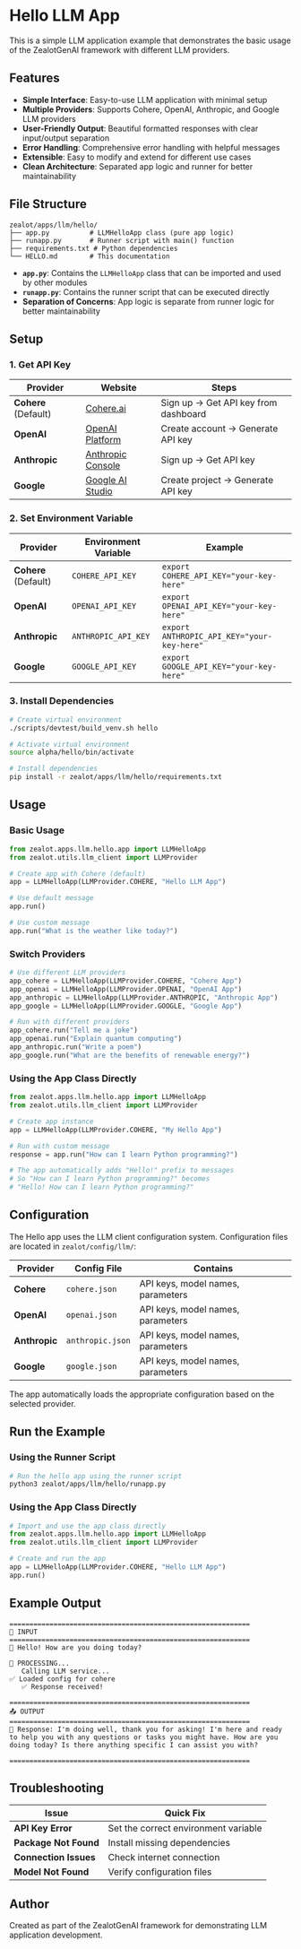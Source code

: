 # Hello LLM App

This is a simple LLM application example that demonstrates the basic usage of the ZealotGenAI framework with different LLM providers.

## Features

- **Simple Interface**: Easy-to-use LLM application with minimal setup
- **Multiple Providers**: Supports Cohere, OpenAI, Anthropic, and Google LLM providers
- **User-Friendly Output**: Beautiful formatted responses with clear input/output separation
- **Error Handling**: Comprehensive error handling with helpful messages
- **Extensible**: Easy to modify and extend for different use cases
- **Clean Architecture**: Separated app logic and runner for better maintainability

## File Structure

```
zealot/apps/llm/hello/
├── app.py          # LLMHelloApp class (pure app logic)
├── runapp.py       # Runner script with main() function
├── requirements.txt # Python dependencies
└── HELLO.md        # This documentation
```

- **`app.py`**: Contains the `LLMHelloApp` class that can be imported and used by other modules
- **`runapp.py`**: Contains the runner script that can be executed directly
- **Separation of Concerns**: App logic is separate from runner logic for better maintainability

## Setup

### 1. Get API Key

| Provider             | Website                                            | Steps                                |
|----------------------|----------------------------------------------------|--------------------------------------|
| **Cohere** (Default) | [Cohere.ai](https://cohere.ai)                     | Sign up → Get API key from dashboard |
| **OpenAI**           | [OpenAI Platform](https://platform.openai.com)     | Create account → Generate API key    |
| **Anthropic**        | [Anthropic Console](https://console.anthropic.com) | Sign up → Get API key                |
| **Google**           | [Google AI Studio](https://aistudio.google.com)    | Create project → Generate API key    |

### 2. Set Environment Variable

| Provider             | Environment Variable | Example                                    |
|----------------------|----------------------|--------------------------------------------|
| **Cohere** (Default) | `COHERE_API_KEY`     | `export COHERE_API_KEY="your-key-here"`    |
| **OpenAI**           | `OPENAI_API_KEY`     | `export OPENAI_API_KEY="your-key-here"`    |
| **Anthropic**        | `ANTHROPIC_API_KEY`  | `export ANTHROPIC_API_KEY="your-key-here"` |
| **Google**           | `GOOGLE_API_KEY`     | `export GOOGLE_API_KEY="your-key-here"`    |

### 3. Install Dependencies

```bash
# Create virtual environment
./scripts/devtest/build_venv.sh hello

# Activate virtual environment
source alpha/hello/bin/activate

# Install dependencies
pip install -r zealot/apps/llm/hello/requirements.txt
```

## Usage

### Basic Usage

```python
from zealot.apps.llm.hello.app import LLMHelloApp
from zealot.utils.llm_client import LLMProvider

# Create app with Cohere (default)
app = LLMHelloApp(LLMProvider.COHERE, "Hello LLM App")

# Use default message
app.run()

# Use custom message
app.run("What is the weather like today?")
```

### Switch Providers

```python
# Use different LLM providers
app_cohere = LLMHelloApp(LLMProvider.COHERE, "Cohere App")
app_openai = LLMHelloApp(LLMProvider.OPENAI, "OpenAI App")
app_anthropic = LLMHelloApp(LLMProvider.ANTHROPIC, "Anthropic App")
app_google = LLMHelloApp(LLMProvider.GOOGLE, "Google App")

# Run with different providers
app_cohere.run("Tell me a joke")
app_openai.run("Explain quantum computing")
app_anthropic.run("Write a poem")
app_google.run("What are the benefits of renewable energy?")
```

### Using the App Class Directly

```python
from zealot.apps.llm.hello.app import LLMHelloApp
from zealot.utils.llm_client import LLMProvider

# Create app instance
app = LLMHelloApp(LLMProvider.COHERE, "My Hello App")

# Run with custom message
response = app.run("How can I learn Python programming?")

# The app automatically adds "Hello!" prefix to messages
# So "How can I learn Python programming?" becomes
# "Hello! How can I learn Python programming?"
```

## Configuration

The Hello app uses the LLM client configuration system. Configuration files are located in `zealot/config/llm/`:

| Provider      | Config File      | Contains                          |
|---------------|------------------|-----------------------------------|
| **Cohere**    | `cohere.json`    | API keys, model names, parameters |
| **OpenAI**    | `openai.json`    | API keys, model names, parameters |
| **Anthropic** | `anthropic.json` | API keys, model names, parameters |
| **Google**    | `google.json`    | API keys, model names, parameters |

The app automatically loads the appropriate configuration based on the selected provider.

## Run the Example

### Using the Runner Script

```bash
# Run the hello app using the runner script
python3 zealot/apps/llm/hello/runapp.py
```

### Using the App Class Directly

```python
# Import and use the app class directly
from zealot.apps.llm.hello.app import LLMHelloApp
from zealot.utils.llm_client import LLMProvider

# Create and run the app
app = LLMHelloApp(LLMProvider.COHERE, "Hello LLM App")
app.run()
```

## Example Output

```
============================================================
📝 INPUT
============================================================
🤖 Hello! How are you doing today?

🔄 PROCESSING...
   Calling LLM service...
✅ Loaded config for cohere
   ✅ Response received!

============================================================
📤 OUTPUT
============================================================
🤖 Response: I'm doing well, thank you for asking! I'm here and ready to help you with any questions or tasks you might have. How are you doing today? Is there anything specific I can assist you with?

============================================================
```


## Troubleshooting

| Issue                 | Quick Fix                            |
|-----------------------|--------------------------------------|
| **API Key Error**     | Set the correct environment variable |
| **Package Not Found** | Install missing dependencies         |
| **Connection Issues** | Check internet connection            |
| **Model Not Found**   | Verify configuration files           |

## Author

Created as part of the ZealotGenAI framework for demonstrating LLM application development.
